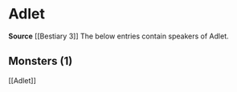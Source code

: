 ﻿---
id: '63'
name: Adlet
rarity: Uncommon
source: '[[DATABASE/source/Bestiary 3|Bestiary 3]]'
trait:
- '[[DATABASE/trait/Uncommon|Uncommon]]'
type: Language

---
# Adlet

**Source** [[Bestiary 3]]
The below entries contain speakers of Adlet.

## Monsters (1)

[[Adlet]]